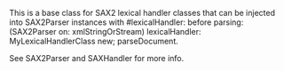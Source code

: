 This is a base class for SAX2 lexical handler classes that can be injected into SAX2Parser instances with #lexicalHandler: before parsing:
	(SAX2Parser on: xmlStringOrStream)
		lexicalHandler: MyLexicalHandlerClass new;
		parseDocument.

See SAX2Parser and SAXHandler for more info.